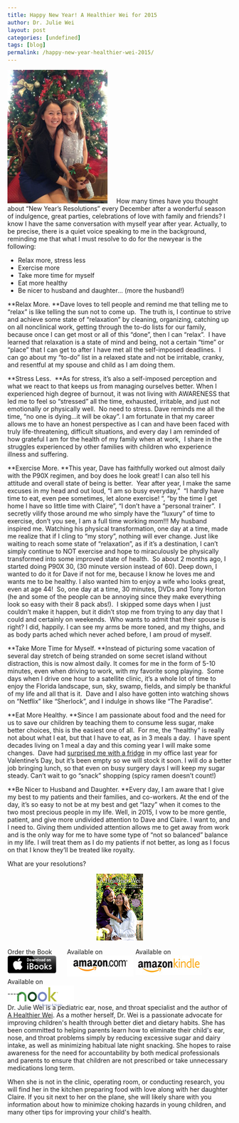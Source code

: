 ```yaml
---
title: Happy New Year! A Healthier Wei for 2015
author: Dr. Julie Wei
layout: post
categories: [undefined]
tags: [blog]
permalink: /happy-new-year-healthier-wei-2015/
---
```

<img class="alignleft wp-image-1145 size-medium" style="padding-right: 20px;" src="/wp-content/uploads/2014/12/IMG_3580-copy-225x300.jpg" alt="IMG_3580 copy" width="225" height="300" />How many times have you thought about “New Year’s Resolutions” every December after a wonderful season of indulgence, great parties, celebrations of love with family and friends? I know I have the same conversation with myself year after year. Actually, to be precise, there is a quiet voice speaking to me in the background, reminding me that what I must resolve to do for the newyear is the following:

  * Relax more, stress less
  * Exercise more
  * Take more time for myself
  * Eat more healthy
  * Be nicer to husband and daughter… (more the husband!)

**Relax More. **Dave loves to tell people and remind me that telling me to “relax” is like telling the sun not to come up.  The truth is, I continue to strive and achieve some state of “relaxation” by cleaning, organizing, catching up on all nonclinical work, getting through the to-do lists for our family, because once I can get most or all of this “done”, then I can “relax”.  I have learned that relaxation is a state of mind and being, not a certain “time” or “place” that I can get to after I have met all the self-imposed deadlines.  I can go about my “to-do” list in a relaxed state and not be irritable, cranky, and resentful at my spouse and child as I am doing them.

**Stress Less.  **As for stress, it’s also a self-imposed perception and what we react to that keeps us from managing ourselves better. When I experienced high degree of burnout, it was not living with AWARENESS that led me to feel so “stressed” all the time, exhausted, irritable, and just not emotionally or physically well.  No need to stress. Dave reminds me all the time, “no one is dying&#8230;it will be okay”. I am fortunate in that my career allows me to have an honest perspective as I can and have been faced with truly life-threatening, difficult situations, and every day I am reminded of how grateful I am for the health of my family when at work,  I share in the struggles experienced by other families with children who experience illness and suffering.

**Exercise More. **This year, Dave has faithfully worked out almost daily with the P90X regimen, and boy does he look great! I can also tell his attitude and overall state of being is better.  Year after year, I make the same excuses in my head and out loud, “I am so busy everyday,”  “I hardly have time to eat, even pee sometimes, let alone exercise! “, “by the time I get home I have so little time with Claire”, “I don’t have a “personal trainer”.  I secretly vilify those around me who simply have the “luxury” of time to exercise, don’t you see, I am a full time working mom!!! My husband inspired me. Watching his physical transformation, one day at a time, made me realize that if I cling to “my story”, nothing will ever change. Just like waiting to reach some state of “relaxation”, as if it’s a destination, I can’t simply continue to NOT exercise and hope to miraculously be physically transformed into some improved state of health.  So about 2 months ago, I started doing P90X 30, (30 minute version instead of 60). Deep down, I wanted to do it for Dave if not for me, because I know he loves me and wants me to be healthy. I also wanted him to enjoy a wife who looks great, even at age 44!  So, one day at a time, 30 minutes, DVDs and Tony Horton (he and some of the people can be annoying since they make everything look so easy with their 8 pack abs!).  I skipped some days when I just couldn’t make it happen, but it didn’t stop me from trying to any day that I could and certainly on weekends.  Who wants to admit that their spouse is right? I did, happily. I can see my arms be more toned, and my thighs, and as body parts ached which never ached before, I am proud of myself.

**Take More Time for Myself. **Instead of picturing some vacation of several day stretch of being stranded on some secret island without distraction, this is now almost daily. It comes for me in the form of 5-10 minutes, even when driving to work, with my favorite song playing.  Some days when I drive one hour to a satellite clinic, it’s a whole lot of time to enjoy the Florida landscape, sun, sky, swamp, fields, and simply be thankful of my life and all that is it.  Dave and I also have gotten into watching shows on “Netflix” like “Sherlock”, and I indulge in shows like “The Paradise”.

**Eat More Healthy. **Since I am passionate about food and the need for us to save our children by teaching them to consume less sugar, make better choices, this is the easiest one of all.  For me, the “healthy” is really not about what I eat, but that I have to eat, as in 3 meals a day.  I have spent decades living on 1 meal a day and this coming year I will make some changes.  Dave had [surprised me with a fridge][1] in my office last year for Valentine’s Day, but it’s been empty so we will stock it soon. I will do a better job bringing lunch, so that even on busy surgery days I will keep my sugar steady. Can’t wait to go “snack” shopping (spicy ramen doesn’t count!)

**Be Nicer to Husband and Daughter. **Every day, I am aware that I give my best to my patients and their families, and co-workers. At the end of the day, it’s so easy to not be at my best and get “lazy” when it comes to the two most precious people in my life. Well, in 2015, I vow to be more gentle, patient, and give more undivided attention to Dave and Claire. I want to, and I need to. Giving them undivided attention allows me to get away from work and is the only way for me to have some type of “not so balanced” balance in my life. I will treat them as I do my patients if not better, as long as I focus on that I know they’ll be treated like royalty.

What are your resolutions?

<span style="width:105px;display:table;margin:0 auto;"><a href="the-book/"><img src="/wp-content/uploads/2014/04/AHealthierWei_cover_150.png" /></a></span>

<p style="height:80px">
  <span style="width:130px;display:inline-block;vertical-align:top;"> Order the Book <a href="https://itunes.apple.com/us/book/a-healthier-wei/id806784060?ls=1&mt=11#" target="_blank" > <img class="size-full wp-image-944" alt="Apple iBooks" title="Apple iBooks" src="/wp-content/uploads/2014/02/Download_on_iBooks_Badge_US-UK_110x40_090513.png" width="110" height="40" /></a> </span> <span style="width:150px;display:inline-block;vertical-align:top;">Available on <a href="http://amzn.to/1fSNqeb" target="_blank" > <img class="size-full wp-image-945" alt="Amazon.com" title="Amazon.com" src="/wp-content/uploads/2014/02/amazon_com_logo_160.jpg" width="160" height="47" /> </a> </span> <span  style="width:150px;display:inline-block;vertical-align:top;">Available on <a href="http://amzn.to/1eHEfNl" target="_blank" > <img class="size-full wp-image-946" alt="Amazon Kindle" title="Amazon Kindle" src="/wp-content/uploads/2014/02/kindle_logo_160.jpg" width="160" height="43" /> </a> </span> <span style="width:150px;display:inline-block;vertical-align:top;">Available on <a href="http://www.barnesandnoble.com/w/a-healthier-wei-julie-wei/1118260302?ean=2940148244592&itm=1&usri=2940148244592" target="_blank" > <img class="size-full wp-image-947" alt="Nook" title="Nook" src="/wp-content/uploads/2014/02/nook_logo_160.png" width="160" height="52" /></a> </span>
</p>

\-----

Dr. Julie Wei is a pediatric ear, nose, and throat specialist and the author of [A Healthier Wei][2]. As a mother herself, Dr. Wei is a passionate advocate for improving children's health through better diet and dietary habits. She has been committed to helping parents learn how to eliminate their child's ear, nose, and throat problems simply by reducing excessive sugar and dairy intake, as well as minimizing habitual late night snacking. She hopes to raise awareness for the need for accountability by both medical professionals and parents to ensure that children are not prescribed or take unnecessary medications long term. 

When she is not in the clinic, operating room, or conducting research, you will find her in the kitchen preparing food with love along with her daughter Claire. If you sit next to her on the plane, she will likely share with you information about how to minimize choking hazards in young children, and many other tips for improving your child's health.

 [1]: act-love/ "Act of Love"
 [2]: the-book
